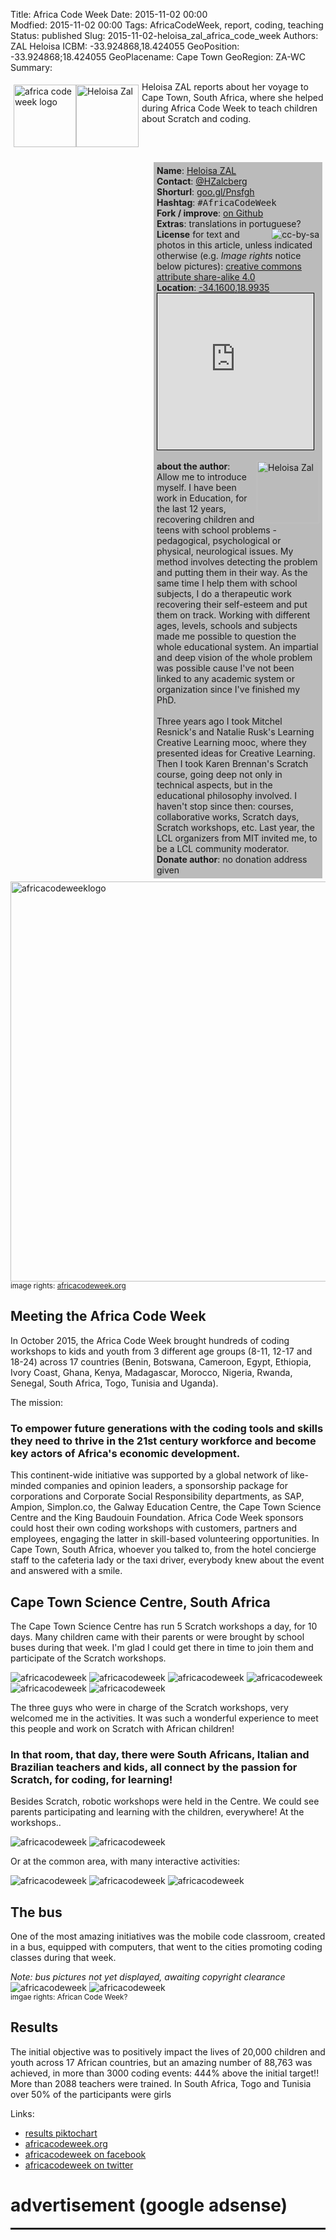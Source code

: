 Title: Africa Code Week 
Date:  2015-11-02 00:00   
Modfied: 2015-11-02 00:00 
Tags: AfricaCodeWeek, report, coding, teaching
Status: published 
Slug:   2015-11-02-heloisa_zal_africa_code_week 
Authors:  ZAL Heloisa 
ICBM: -33.924868,18.424055
GeoPosition: -33.924868;18.424055
GeoPlacename: Cape Town
GeoRegion:  ZA-WC
Summary: <div style="float: left; padding:5px"><img src="/images/2015-11-02-heloisa_zal_africacodeweek/africa-code-week-tagline-date-url.png" height="100" alt="africa code week logo "><img src="/images/2015-11-02-heloisa_zal_africacodeweek/heloisa_zal.jpg" alt="Heloisa Zal" height="100"></div>Heloisa ZAL reports about her voyage to Cape Town, South Africa, where she helped during Africa Code Week to teach children about Scratch and coding. <div style="clear:both;"></div>

<div style="float:right; width:260px; padding: 5px; margin: 5px; background-color: #bbbbbb;"> 
<b>Name</b>: <a href="https://www.facebook.com/Educa%C3%A7%C3%A3o-Criativa-1385490211757752/">Heloisa ZAL</a><br>
<b>Contact</b>: <a href="https://twitter.com/HZalcberg">@HZalcberg</a><br>
<b>Shorturl</b>: <a href="http://goo.gl/Pnsfgh">goo.gl/Pnsfgh</a><br> 
<b>Hashtag</b>: <tt>&#35;AfricaCodeWeek‬</tt><br>
<b>Fork / improve</b>: <a href="https://github.com/horstjens/internationalopenmagazine/blob/master/content/blog/2015-11-02-heloisa_zal_africa_code_week.md">on Github</a><br>
<b>Extras</b>: translations in portuguese?<br> 
<a href="https://creativecommons.org/licenses/by-sa/4.0/"><img src="http://internationalopenmagazine.org/images/ccbysa88x31.png" align="right" alt="cc-by-sa"></a><b>License</b> for text and photos in this article, unless indicated otherwise (e.g. <i>Image rights</i> notice below pictures): <a href="https://creativecommons.org/licenses/by-sa/4.0/">creative commons attribute share-alike 4.0</a> <br>
<b>Location</b>: <a href="http://www.openstreetmap.org/?mlat=-34.1600&amp;mlon=18.9935#map=15/-34.1600/18.9935">-34.1600,18.9935</a><br>
<iframe width="250" height="250" frameborder="0" scrolling="no" marginheight="0" marginwidth="0" src="http://www.openstreetmap.org/export/embed.html?bbox=18.957681655883786%2C-34.17488501920639%2C19.02935028076172%2C-34.145055534790714&amp;layer=mapnik&amp;marker=-34.159971594281174%2C18.993515968322754" style="border: 1px solid black"></iframe><br/><br>
<img src="/images/2015-11-02-heloisa_zal_africacodeweek/heloisa_zal.jpg" alt="Heloisa Zal" width="100" align="right">
<b>about the author</b>: Allow me to introduce myself. I have been work in Education, for the last 12 years, recovering children and teens with school problems - pedagogical, psychological or physical, neurological issues. My method involves detecting the problem and putting them in their way. As the same time I help them with school subjects, I do a therapeutic work recovering their self-esteem and put them on track. Working with different ages, levels, schools and subjects made me possible to question the whole educational system. An impartial and deep vision of the whole problem was possible cause I've not been linked to any academic system or organization since I've finished my PhD.<br><br>
Three years ago I took Mitchel Resnick's and Natalie Rusk's Learning Creative Learning mooc, where they presented ideas for Creative Learning. Then I took Karen Brennan's Scratch course, going deep not only in technical aspects, but in the educational philosophy involved. I haven't stop since then: courses, collaborative works, Scratch days, Scratch workshops, etc.  Last year, the LCL organizers from MIT invited me, to be a LCL community moderator.<br>
<b>Donate author</b>: no donation address given</a><br>
</div>

<img src="images/2015-11-02-heloisa_zal_africacodeweek/africa-code-week-tagline-date-url.png" width="640" alt="africacodeweeklogo"><br><small>image rights: <a href="http://www.africacodeweek.org/">africacodeweek.org</a></small>

## Meeting the Africa Code Week 

In October 2015, the Africa Code Week  brought hundreds of coding workshops to kids and youth from 3 different age groups (8-11, 12-17 and 18-24) across 17 countries (Benin, Botswana, Cameroon, Egypt, Ethiopia, Ivory Coast, Ghana, Kenya, Madagascar, Morocco, Nigeria, Rwanda, Senegal, South Africa, Togo, Tunisia and Uganda). 

The mission:


### To empower future generations with the coding tools and skills they need to thrive in the 21st century workforce and become key actors of Africa's economic development.


This continent-wide initiative was supported by a global network of like-minded companies and opinion leaders, a sponsorship package for corporations and Corporate Social Responsibility departments, as SAP, Ampion, Simplon.co, the Galway Education Centre, the Cape Town Science Centre and the King Baudouin Foundation.
Africa Code Week sponsors could host their own coding workshops with customers, partners and employees, engaging the latter in skill-based volunteering opportunities. 
In Cape Town, South Africa, whoever you talked to, from the hotel concierge staff to the cafeteria lady or the taxi driver, everybody  knew about the event and answered with a smile.

## Cape Town Science Centre, South Africa

The Cape Town Science Centre has run 5 Scratch workshops a day, for 10 days. Many children came with their parents or were brought by school buses during that week.
I'm glad I could get there in time to join them and participate of the Scratch workshops.

![africacodeweek](/images/2015-11-02-heloisa_zal_africacodeweek/zal1.png) ![africacodeweek](/images/2015-11-02-heloisa_zal_africacodeweek/zal2.png) ![africacodeweek](/images/2015-11-02-heloisa_zal_africacodeweek/zal3.png) ![africacodeweek](/images/2015-11-02-heloisa_zal_africacodeweek/zal4.png) ![africacodeweek](/images/2015-11-02-heloisa_zal_africacodeweek/zal5.png) ![africacodeweek](/images/2015-11-02-heloisa_zal_africacodeweek/zal6.png) 

The three guys who were in charge of the Scratch workshops, very welcomed me in the activities. It was such a wonderful experience to meet this people and work on Scratch with African children! 

### In that room, that day, there were South Africans, Italian and Brazilian teachers and kids, all connect by the passion for Scratch, for coding, for learning!

Besides Scratch, robotic workshops were held in the Centre. We could see parents participating and learning with the children, everywhere! 
At the workshops..

![africacodeweek](/images/2015-11-02-heloisa_zal_africacodeweek/zal7.png) ![africacodeweek](/images/2015-11-02-heloisa_zal_africacodeweek/zal8.png) 

Or at the common area, with many interactive activities:

![africacodeweek](/images/2015-11-02-heloisa_zal_africacodeweek/zal9.png) ![africacodeweek](/images/2015-11-02-heloisa_zal_africacodeweek/zal10.png) ![africacodeweek](/images/2015-11-02-heloisa_zal_africacodeweek/zal11.png) 

## The bus


One of the most amazing initiatives was the mobile code classroom, created in a bus, equipped with computers, that went to the cities promoting coding classes during that week.

*Note: bus pictures not yet displayed, awaiting copyright clearance*
![africacodeweek](/images/2015-11-02-heloisa_zal_africacodeweek/zal12.png) ![africacodeweek](/images/2015-11-02-heloisa_zal_africacodeweek/zal13.png)<br>
<small>imgae rights: African Code Week? </small>  


## Results


The initial objective was to positively impact the lives of 20,000 children and youth across 17 African countries, but an amazing number of 88,763 was achieved, in more than 3000 coding events: 444% above the initial target!! More than 2088 teachers were trained. In South Africa, Togo and Tunisia over 50% of the participants were girls


Links:

  * [results piktochart](https://magic.piktochart.com/output/8622237-2015-results)
  * [africacodeweek.org](http://www.africacodeweek.org/)
  * [africacodeweek on facebook](https://www.facebook.com/africacodeweek/?fref=ts)
  * [africacodeweek on twitter](https://twitter.com/AfricaCodeWeek)
  


# advertisement (google adsense) 

<hr style="height: 3px;">

<script async src="//pagead2.googlesyndication.com/pagead/js/adsbygoogle.js"></script>
<!-- intopenmag-unten -->
<ins class="adsbygoogle"
     style="display:inline-block;width:728px;height:90px"
     data-ad-client="ca-pub-3535173094498375"
     data-ad-slot="7210184316"></ins>
<script>
(adsbygoogle = window.adsbygoogle || []).push({});
</script>
